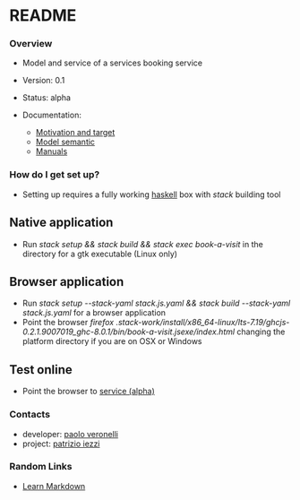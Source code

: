 # README #

### Overview ###

* Model and service of a services booking service

* Version: 0.1

* Status: alpha

* Documentation:
    * [Motivation and target](motivation.md)
    * [Model semantic](semantic.md)
    * [Manuals](manual.md)


### How do I get set up? ###

* Setting up requires a fully working [haskell](http://haskell.org) box with _stack_ building tool
## Native application
* Run *stack setup && stack build && stack exec book-a-visit* in the directory for a gtk executable (Linux only)
## Browser application
* Run *stack setup --stack-yaml stack.js.yaml && stack build --stack-yaml stack.js.yaml* for a browser application
* Point the browser *firefox .stack-work/install/x86_64-linux/lts-7.19/ghcjs-0.2.1.9007019_ghc-8.0.1/bin/book-a-visit.jsexe/index.html* changing the platform directory if you are on OSX or Windows
## Test online
* Point the browser to [service (alpha)](http://lambdasistemi.net/public/book-a-visit.jsexe)

### Contacts ###

* developer: [paolo veronelli](mailto://paolo.veronelli@gmail.com)
* project: [patrizio iezzi](mailto://patrizioiezzi@gmail.com)


### Random Links ###

* [Learn Markdown](https://bitbucket.org/tutorials/markdowndemo)
